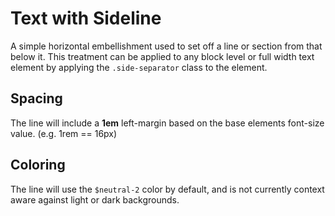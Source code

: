 # Text with Sideline

A simple horizontal embellishment used to set off a line or section from that below it. This treatment can be applied to any block level or full width text element by applying the `.side-separator` class to the element.

## Spacing

The line will include a **1em** left-margin based on the base elements font-size value. (e.g. 1rem == 16px)

## Coloring 

The line will use the `$neutral-2` color by default, and is not currently context aware against light or dark backgrounds.
